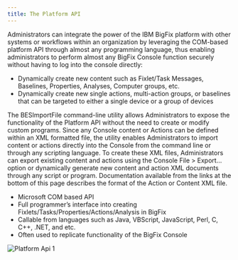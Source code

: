 ```yaml
---
title: The Platform API
---
```


Administrators can integrate the power of the IBM BigFix platform with other systems or workflows within an organization by leveraging the COM-based platform API through almost any programming language, thus enabling administrators to perform almost any BigFix Console function securely without having to log into the console directly:
* Dynamically create new content such as Fixlet/Task Messages, Baselines, Properties, Analyses, Computer groups, etc.
* Dynamically create new single actions, multi-action groups, or baselines that can be targeted to either a single device or a group of devices

The BESImportFile command-line utility allows Administrators to expose the functionality of the Platform API without the need to create or modify custom programs. Since any Console content or Actions can be defined within an XML formatted file, the utility enables Administrators to import content or actions directly into the Console from the command line or through any scripting language. To create these XML files, Administrators can export existing content and actions using the Console File > Export… option or dynamically generate new content and action XML documents through any script or program. Documentation available from the links at the bottom of this page describes the format of the Action or Content XML file.
 
* Microsoft COM based API
* Full programmer’s interface into creating Fixlets/Tasks/Properties/Actions/Analysis in BigFix
* Callable from languages such as Java, VBScript, JavaScript, Perl, C, C++, .NET, and etc.
* Often used to replicate functionality of the BigFix Console
 
 
![Platform Api 1](/static/img/platform_api_1_resized.png)